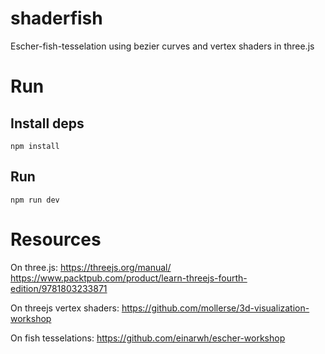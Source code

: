 # shaderfish
Escher-fish-tesselation using bezier curves and vertex shaders in three.js

# Run
## Install deps
```npm install```

## Run 
```npm run dev```

# Resources

On three.js:
https://threejs.org/manual/
https://www.packtpub.com/product/learn-threejs-fourth-edition/9781803233871

On threejs vertex shaders:
https://github.com/mollerse/3d-visualization-workshop

On fish tesselations:
https://github.com/einarwh/escher-workshop